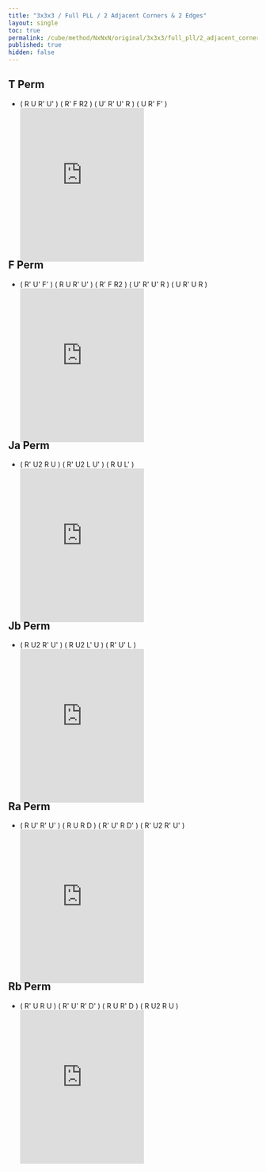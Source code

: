 ```yaml
---
title: "3x3x3 / Full PLL / 2 Adjacent Corners & 2 Edges"
layout: single
toc: true
permalink: /cube/method/NxNxN/original/3x3x3/full_pll/2_adjacent_corners_2_edges
published: true
hidden: false
---
```


<head>
  <base target="_blank">
  <style>
    .iframe-wrapper {
      overflow      : hidden;
      margin-bottom : -35px;
    }
    iframe {
      width         : 250px;
      height        : 330px;
      margin-top    : -20px;
      border        : none;
    }
  </style>
</head>



## T Perm

- ( R U R' U' ) ( R' F R2 ) ( U' R' U' R ) ( U R' F' )
  <div class="iframe-wrapper">
    <iframe
      scrolling="no"
      src="https://ruwix.com/widget/3d/?alg=R%20U%20R'%20U'%20R'%20F%20R2%20U'%20R'%20U'%20R%20U%20R'%20F'&solved=U-&hover=9&speed=500&flags=canvas"
    ></iframe>
  </div>



## F Perm

- ( R' U' F' ) ( R U R' U' ) ( R' F R2 ) ( U' R' U' R ) ( U R' U R )
  <div class="iframe-wrapper">
    <iframe
      scrolling="no"
      src="https://ruwix.com/widget/3d/?alg=R'%20U'%20F'%20R%20U%20R'%20U'%20R'%20F%20R2%20U'%20R'%20U'%20R%20U%20R'%20U%20R&solved=U-&hover=9&speed=500&flags=canvas"
    ></iframe>
  </div>



## Ja Perm

- ( R' U2 R U ) ( R' U2 L U' ) ( R U L' )
  <div class="iframe-wrapper">
    <iframe
      scrolling="no"
      src="https://ruwix.com/widget/3d/?alg=R'%20U2%20R%20U%20R'%20U2'%20L%20U'%20R%20U%20L'&solved=U-&hover=9&speed=500&flags=canvas"
    ></iframe>
  </div>



## Jb Perm

- ( R U2 R' U' ) ( R U2 L' U ) ( R' U' L )
  <div class="iframe-wrapper">
    <iframe
      scrolling="no"
      src="https://ruwix.com/widget/3d/?alg=R%20U2'%20R'%20U'%20R%20U2%20L'%20U%20R'%20U'%20L&solved=U-&hover=9&speed=500&flags=canvas"
    ></iframe>
  </div>



## Ra Perm

- ( R U' R' U' ) ( R U R D ) ( R' U' R D' ) ( R' U2 R' U' )
  <div class="iframe-wrapper">
    <iframe
      scrolling="no"
      src="https://ruwix.com/widget/3d/?alg=R%20U'%20R'%20U'%20R%20U%20R%20D%20R'%20U'%20R%20D'%20R'%20U2'%20R'%20U'&solved=U-&hover=9&speed=500&flags=canvas"
    ></iframe>
  </div>



## Rb Perm

- ( R' U R U ) ( R' U' R' D' ) ( R U R' D ) ( R U2 R U )
  <div class="iframe-wrapper">
    <iframe
      scrolling="no"
      src="https://ruwix.com/widget/3d/?alg=R'%20U%20R%20U%20R'%20U'%20R'%20D'%20R%20U%20R'%20D%20R%20U2%20R%20U&solved=U-&hover=9&speed=500&flags=canvas"
    ></iframe>
  </div>
